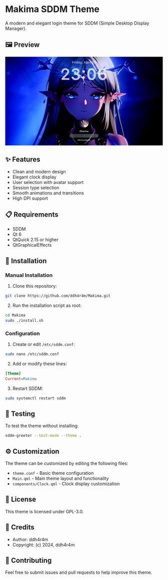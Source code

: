 # Makima SDDM Theme

A modern and elegant login theme for SDDM (Simple Desktop Display Manager).

## 🖼️ Preview

<div align="center">
  <img src="screenshot.jpg" alt="Makima Theme Preview" width="800"/>
</div>

## ✨ Features

- Clean and modern design
- Elegant clock display
- User selection with avatar support
- Session type selection
- Smooth animations and transitions
- High DPI support

## 📋 Requirements

- SDDM
- Qt 6
- QtQuick 2.15 or higher
- QtGraphicalEffects

## 🚀 Installation

### Manual Installation

1. Clone this repository:
```bash
git clone https://github.com/ddh4r4m/Makima.git
```

2. Run the installation script as root:
```bash
cd Makima
sudo ./install.sh
```

### Configuration

1. Create or edit `/etc/sddm.conf`:
```bash
sudo nano /etc/sddm.conf
```

2. Add or modify these lines:
```ini
[Theme]
Current=Makima
```

3. Restart SDDM:
```bash
sudo systemctl restart sddm
```

## 🧪 Testing

To test the theme without installing:
```bash
sddm-greeter --test-mode --theme .
```

## ⚙️ Customization

The theme can be customized by editing the following files:
- `theme.conf` - Basic theme configuration
- `Main.qml` - Main theme layout and functionality
- `components/Clock.qml` - Clock display customization

## 📄 License

This theme is licensed under GPL-3.0.

## 👥 Credits

- Author: ddh4r4m
- Copyright: (c) 2024, ddh4r4m

## 🤝 Contributing

Feel free to submit issues and pull requests to help improve this theme. 